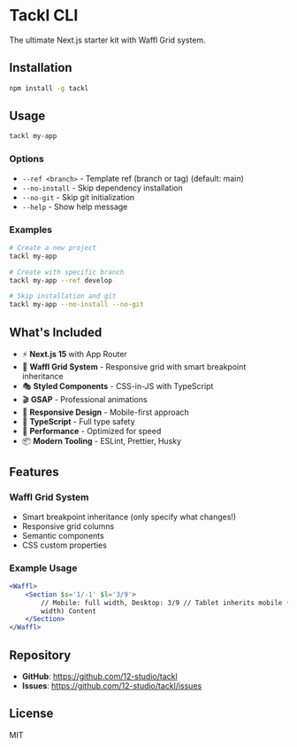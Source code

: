# Tackl CLI

The ultimate Next.js starter kit with Waffl Grid system.

## Installation

```bash
npm install -g tackl
```

## Usage

```bash
tackl my-app
```

### Options

- `--ref <branch>` - Template ref (branch or tag) (default: main)
- `--no-install` - Skip dependency installation
- `--no-git` - Skip git initialization
- `--help` - Show help message

### Examples

```bash
# Create a new project
tackl my-app

# Create with specific branch
tackl my-app --ref develop

# Skip installation and git
tackl my-app --no-install --no-git
```

## What's Included

- ⚡ **Next.js 15** with App Router
- 🎨 **Waffl Grid System** - Responsive grid with smart breakpoint inheritance
- 🎭 **Styled Components** - CSS-in-JS with TypeScript
- 🎬 **GSAP** - Professional animations
- 📱 **Responsive Design** - Mobile-first approach
- 🔧 **TypeScript** - Full type safety
- 🎯 **Performance** - Optimized for speed
- 📦 **Modern Tooling** - ESLint, Prettier, Husky

## Features

### Waffl Grid System

- Smart breakpoint inheritance (only specify what changes!)
- Responsive grid columns
- Semantic components
- CSS custom properties

### Example Usage

```jsx
<Waffl>
	<Section $s='1/-1' $l='3/9'>
		// Mobile: full width, Desktop: 3/9 // Tablet inherits mobile (full
		width) Content
	</Section>
</Waffl>
```

## Repository

- **GitHub**: https://github.com/12-studio/tackl
- **Issues**: https://github.com/12-studio/tackl/issues

## License

MIT
